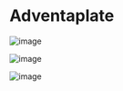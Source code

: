 # Adventaplate

![image](https://github.com/princid/Adventaplate/assets/90444477/e1767894-c803-413d-81bb-ef1fe47fa705)

![image](https://github.com/princid/Adventaplate/assets/90444477/c4f83226-8665-4332-b784-60ccca144ff0)


![image](https://github.com/princid/Adventaplate/assets/90444477/0a94d6fe-4491-4604-b645-c0e8550454e6)



